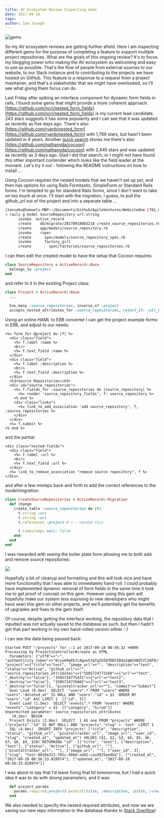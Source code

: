 ```yaml
---
title: AV EcoSystem Review Inspecting Gems
date: 2017-09-18
tags: 
author: Sam Joseph
---
```


![gems](../images/gems.jpg)

So my AV ecosystem reviews are getting further afield.  Here I am inspecting different gems for the purpose of completing a feature to support multiple project repositories.  What are the goals of this ongoing review? It's to focus my blogging power onto making the AV ecosystem as welcoming and easy to use as possible.  That's the flow of people from external sources to our website, to our Slack instance and to contributing to the projects we have hosted on GitHub.  This feature is a response to a request from a project maintainer, and that's a stakeholder that we might have overlooked, so I'll see what giving them focus can do.

Last Friday after spiking an interface component for dynamic form fields in rails, I found some gems that might provide a more coherent approach.  [https://github.com/ncri/nested_form_fields](https://github.com/ncri/nested_form_fields) is my current lead candidate.  243 stars suggests it has some popularity and I can see that it was updated as recently as five days ago.  There's also [https://github.com/ryanb/nested_form](https://github.com/ryanb/nested_form) with 1,769 stars, but hasn't been updated in 4 years.  Another [quick search](https://www.google.co.uk/search?q=gems+rails+nested+form) shows me there's also [https://github.com/nathanvda/cocoon](https://github.com/nathanvda/cocoon) with 2,445 stars and was updated as recently as 3 days ago.  Glad I did that search, or I might not have found this other important contender which looks like the field leader at the moment.  Let's try it out - following the README instructions on how to install ...

Using Cocoon requires the nested models that we haven't set up yet, and then has options for using Rails Formtastic, SimpleForm or Standard Rails forms.  I'm tempted to go for standard Rails forms, since I don't want to take on too much at once.  I'll start with the migration, I guess, to pull the github_url out of the project and into a separate table ...

```sh
[tansaku@Samuels-MBP:~/Documents/Github/AgileVentures/WebsiteOne (761_multiple_source_repository)]$ 
→ rails g model SourceRepository url:string
      invoke  active_record
      create    db/migrate/20170918083218_create_source_repositories.rb
      create    app/models/source_repository.rb
      invoke    rspec
      create      spec/models/source_repository_spec.rb
      invoke      factory_girl
      create        spec/factories/source_repositories.rb
```

I can then edit the created model to have the setup that Cocoon requires:

```rb
class SourceRepository < ActiveRecord::Base
  belongs_to :project
end
```

and refer to it in the existing Project class:

```rb
class Project < ActiveRecord::Base
  ...
  
  has_many :source_repositories, inverse_of :project
  accepts_nested_attributes_for :source_repositories, reject_if: :all_blank, allow_destroy: true
```  

Using an online HAML to ERB converter I can get the project example forms in ERB, and adjust to our needs:

```erb
<%= form_for @project do |f| %>
  <div class="field">
    <%= f.label :name %>
    <br/>
    <%= f.text_field :name %>
  </div>
  <div class="field">
    <%= f.label :description %>
    <br/>
    <%= f.text_field :description %>
  </div>
  <h3>Source Repositories</h3>
  <div id="source_repositories">
    <%= f.fields_for :source_repositories do |source_repository| %>
      <%= render 'source_repository_fields', f: source_repository %>
    <% end %>
    <div class="links">
      <%= link_to_add_association 'add source_repository', f, :source_repositories %>
    </div>
  </div>
  <%= f.submit %>
<% end %>
```

and the partial:

```erb
<div class="nested-fields">
  <div class="field">
    <%= f.label :url %>
    <br/>
    <%= f.text_field :url %>
  </div>
  <%= link_to_remove_association "remove source repository", f %>
</div>
```

and after a few misteps back and forth to add the correct references to the model/migration:

```rb
class CreateSourceRepositories < ActiveRecord::Migration
  def change
    create_table :source_repositories do |t|
      t.string :url
      t.string :url
      t.references :project # <-- needed this

      t.timestamps null: false
    end
  end
end
```

I was rewarded with seeing the boiler plate form allowing me to both add and remove source repositories:

![](https://dl.dropbox.com/s/vy7u9shkciiljc7/Screenshot%202017-09-18%2009.53.22.png?dl=1)

Hopefully a bit of cleanup and formatting and this will look nice and have more functionality that I was able to immediately hand-roll.  I could probably have implemented dynamic removal of form fields in the same time it took me to get proof of concept on this gem.  However using this gem will hopefully make our system less suprising to new developers who might have seen this gem on other projects, and we'll potentially get the benefits of upgrades and fixes to the gem itself.

Of course, despite getting the interface working, the repository data that I inputted was not actually saved to the database as such, but then I hadn't got that part working in my own hand-rolled version either :-)

I can see the data being passed back:

```
Started POST "/projects" for ::1 at 2017-09-18 08:56:32 +0000
Processing by ProjectsController#create as HTML
  Parameters: {"utf8"=>"✓", "authenticity_token"=>"0/yym9qPkJcAgoxhJqfg2UIOfDEFIDda2qW2VWZCVl2AF0/fytCniCb8bJb/qy1ZV0f/CXYDc9mvGBElB51A4g==", "project"=>{"title"=>"test", "image_url"=>"", "description"=>"test", "status"=>"Active", "github_url"=>"", "source_repositories_attributes"=>{"1505724773160"=>{"url"=>"test", "_destroy"=>"false"}, "1505724775431"=>{"url"=>"test2", "_destroy"=>"false"}, "1505724776802"=>{"url"=>"test3", "_destroy"=>"false"}}, "pivotaltracker_url"=>""}, "commit"=>"Submit"}
  User Load (0.6ms)  SELECT  "users".* FROM "users" WHERE "users"."deleted_at" IS NULL AND "users"."id" = $1  ORDER BY "users"."id" ASC LIMIT 1  [["id", 3]]
  Event Load (1.5ms)  SELECT "events".* FROM "events" WHERE "events"."category" = $1  [["category", "Scrum"]]
Unpermitted parameter: source_repositories_attributes
   (0.2ms)  BEGIN
  Project Exists (2.8ms)  SELECT  1 AS one FROM "projects" WHERE ("projects"."id" IS NOT NULL) AND "projects"."slug" = 'test' LIMIT 1
  SQL (4.6ms)  INSERT INTO "projects" ("title", "description", "status", "github_url", "pivotaltracker_url", "image_url", "user_id", "slug", "created_at", "updated_at") VALUES ($1, $2, $3, $4, $5, $6, $7, $8, $9, $10) RETURNING "id"  [["title", "test"], ["description", "test"], ["status", "Active"], ["github_url", ""], ["pivotaltracker_url", ""], ["image_url", ""], ["user_id", 3], ["slug", "test-8018e213-701c-40bd-aa02-caa3025ae4ba"], ["created_at", "2017-09-18 08:56:33.028974"], ["updated_at", "2017-09-18 08:56:33.028974"]]
```

I was about to say that I'd leave fixing that till tommorrow, but I had a quick idea it was to do with strong parameters, and it was:

```rb
  def project_params
    params.require(:project).permit(:title, :description, :pitch, :created, :status, :user_id, :github_url, :pivotaltracker_url, :pivotaltracker_id, :image_url, source_repositories_attributes: [:url])
  end
```

We also needed to specify the nested required attributes, and now we are saving our new repo information to the database thanks to [Stack Overflow](https://stackoverflow.com/questions/15919761/rails-4-nested-attributes-unpermitted-parameters)!






